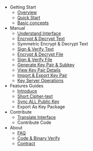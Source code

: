 - Getting Start
    - [Overview](overview.md)
    - [Quick Start](quick-start.md)
    - [Basic concepts](basic-concepts.md)
- Manual
    - [Understand Interface](manual/understand-interface.md)
    - [Encrypt & Decrypt Text](manual/encrypt-decrypt-text.md)
    - Symmetric Encrypt & Decrypt Text
    - [Sign & Verify Text](manual/sign-verify-text.md)
    - [Encrypt & Decrypt File](manual/encrypt-decrypt-file.md)
    - [Sign & Verify File](manual/sign-verify-file.md)
    - [Generate Key Pair & Subkey](manual/generate-key.md)
    - [View Key Pair Details](manual/view-keypair-info.md)
    - [Import & Export Key Pair](manual/import-export-key-pair.md)
    - [Key Server Operations](manual/key-server-operations.md)
- Features Guides
    - [Introduce](features/introduce.md)
    - [Short Cipher-text](features/short-ciphertext.md)
    - [Sync ALL Public Key](features/sync-all-public-keys.md)
    - Export As Key Package
- Contribute
    - [Translate Interface](translate-interface.md)
    - Contribute Code
- About
    - [FAQ](faq.md)
    - [Code & Binary Verify](about/code-binary-verify.md)
    - [Contract](contract.md)
